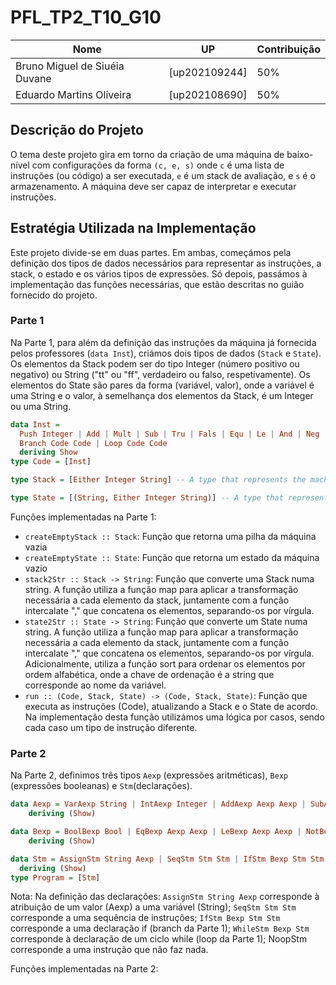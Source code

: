 # PFL_TP2_T10_G10

| Nome                         | UP            | Contribuição |
| ------------                 | ------------  |------------  |
| Bruno Miguel de Siuéia Duvane| [up202109244] |50%           |
| Eduardo Martins Oliveira     | [up202108690] |50%           |

## Descrição do Projeto

O tema deste projeto gira em torno da criação de uma máquina de baixo-nível com configurações da forma `(c, e, s)` onde `c` é uma lista de instruções (ou código) a ser executada, `e` é um stack de avaliação, e `s` é o armazenamento. A máquina deve ser capaz de interpretar e executar instruções.

## Estratégia Utilizada na Implementação

Este projeto divide-se em duas partes. Em ambas, começámos pela definição dos tipos de dados necessários para representar as instruções, a stack, o estado e os vários tipos de expressões. Só depois, passámos à implementação das funções necessárias, que estão descritas no guião fornecido do projeto.

### Parte 1

Na Parte 1, para além da definição das instruções da máquina já fornecida pelos professores (`data Inst`), criámos dois tipos de dados (`Stack` e `State`). Os elementos da Stack podem ser do tipo Integer (número positivo ou negativo) ou String ("tt" ou "ff", verdadeiro ou falso, respetivamente). Os elementos do State são pares da forma (variável, valor), onde a variável é uma String e o valor, à semelhança dos elementos da Stack, é um Integer ou uma String.

```haskell
data Inst =
  Push Integer | Add | Mult | Sub | Tru | Fals | Equ | Le | And | Neg | Fetch String | Store String | Noop |
  Branch Code Code | Loop Code Code
  deriving Show
type Code = [Inst] 
```

```haskell
type Stack = [Either Integer String] -- A type that represents the machine’s stack

type State = [(String, Either Integer String)] -- A type that represents the machine’s state
```

Funções implementadas na Parte 1:

- `createEmptyStack :: Stack`: Função que retorna uma pilha da máquina vazia
- `createEmptyState :: State`: Função que retorna um estado da máquina vazio
- `stack2Str :: Stack -> String`: Função que converte uma Stack numa string. A função utiliza a função map para aplicar a transformação necessária a cada elemento da stack, juntamente com a função intercalate "," que concatena os elementos, separando-os por vírgula. 
- `state2Str :: State -> String`: Função que converte um State numa string. A função utiliza a função map para aplicar a transformação necessária a cada elemento da stack, juntamente com a função intercalate "," que concatena os elementos, separando-os por vírgula. Adicionalmente, utiliza a função sort para ordenar os elementos por ordem alfabética, onde a chave de ordenação é a string que corresponde ao nome da variável.
- `run :: (Code, Stack, State) -> (Code, Stack, State)`: Função que executa as instruções (Code), atualizando a Stack e o State de acordo. Na implementação desta função utilizámos uma lógica por casos, sendo cada caso um tipo de instrução diferente. 

### Parte 2 

Na Parte 2, definimos três tipos `Aexp` (expressões aritméticas), `Bexp` (expressões booleanas) e `Stm`(declarações). 

```haskell
data Aexp = VarAexp String | IntAexp Integer | AddAexp Aexp Aexp | SubAexp Aexp Aexp | MultAexp Aexp Aexp
    deriving (Show)

data Bexp = BoolBexp Bool | EqBexp Aexp Aexp | LeBexp Aexp Aexp | NotBexp Bexp | AndBexp Bexp Bexp
    deriving (Show)

data Stm = AssignStm String Aexp | SeqStm Stm Stm | IfStm Bexp Stm Stm | WhileStm Bexp Stm | NoopStm
  deriving (Show)
type Program = [Stm] 
```

Nota: Na definição das declarações: `AssignStm String Aexp` corresponde à atribuição de um valor (Aexp) a uma variável (String); `SeqStm Stm Stm` corresponde a uma sequência de instruções; `IfStm Bexp Stm Stm` corresponde a uma declaração if (branch da Parte 1); `WhileStm Bexp Stm` corresponde à declaração de um ciclo while (loop da Parte 1); NoopStm corresponde a uma instrução que não faz nada.

Funções implementadas na Parte 2:
